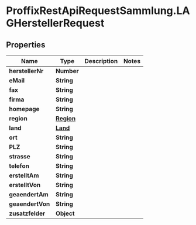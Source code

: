 # ProffixRestApiRequestSammlung.LAGHerstellerRequest

## Properties
Name | Type | Description | Notes
------------ | ------------- | ------------- | -------------
**herstellerNr** | **Number** |  | 
**eMail** | **String** |  | 
**fax** | **String** |  | 
**firma** | **String** |  | 
**homepage** | **String** |  | 
**region** | [**Region**](Region.md) |  | 
**land** | [**Land**](Land.md) |  | 
**ort** | **String** |  | 
**PLZ** | **String** |  | 
**strasse** | **String** |  | 
**telefon** | **String** |  | 
**erstelltAm** | **String** |  | 
**erstelltVon** | **String** |  | 
**geaendertAm** | **String** |  | 
**geaendertVon** | **String** |  | 
**zusatzfelder** | **Object** |  | 


